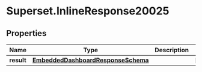 # Superset.InlineResponse20025

## Properties
Name | Type | Description | Notes
------------ | ------------- | ------------- | -------------
**result** | [**EmbeddedDashboardResponseSchema**](EmbeddedDashboardResponseSchema.md) |  | [optional] 
